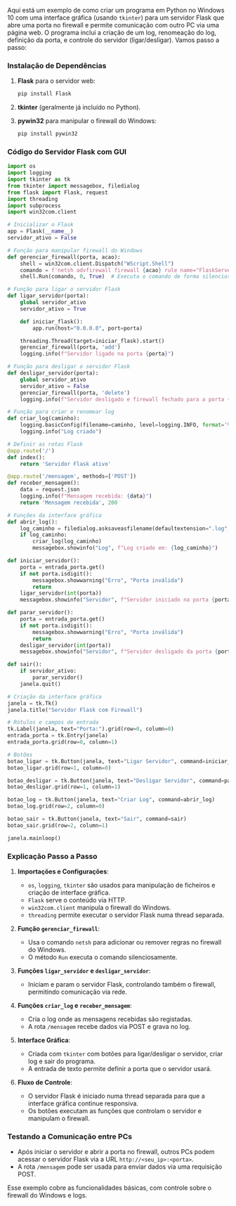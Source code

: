 Aqui está um exemplo de como criar um programa em Python no Windows 10 com uma interface gráfica (usando `tkinter`) para um servidor Flask que abre uma porta no firewall e permite comunicação com outro PC via uma página web. O programa inclui a criação de um log, renomeação do log, definição da porta, e controle do servidor (ligar/desligar). Vamos passo a passo:

### Instalação de Dependências
1. **Flask** para o servidor web:
   ```bash
   pip install Flask
   ```
2. **tkinter** (geralmente já incluído no Python).

3. **pywin32** para manipular o firewall do Windows:
   ```bash
   pip install pywin32
   ```

### Código do Servidor Flask com GUI
```python
import os
import logging
import tkinter as tk
from tkinter import messagebox, filedialog
from flask import Flask, request
import threading
import subprocess
import win32com.client

# Inicializar o Flask
app = Flask(__name__)
servidor_ativo = False

# Função para manipular firewall do Windows
def gerenciar_firewall(porta, acao):
    shell = win32com.client.Dispatch("WScript.Shell")
    comando = f'netsh advfirewall firewall {acao} rule name="FlaskServer" protocol=TCP localport={porta}'
    shell.Run(comando, 0, True)  # Executa o comando de forma silenciosa

# Função para ligar o servidor Flask
def ligar_servidor(porta):
    global servidor_ativo
    servidor_ativo = True

    def iniciar_flask():
        app.run(host="0.0.0.0", port=porta)

    threading.Thread(target=iniciar_flask).start()
    gerenciar_firewall(porta, 'add')
    logging.info(f"Servidor ligado na porta {porta}")

# Função para desligar o servidor Flask
def desligar_servidor(porta):
    global servidor_ativo
    servidor_ativo = False
    gerenciar_firewall(porta, 'delete')
    logging.info(f"Servidor desligado e firewall fechado para a porta {porta}")

# Função para criar e renomear log
def criar_log(caminho):
    logging.basicConfig(filename=caminho, level=logging.INFO, format='%(asctime)s - %(message)s')
    logging.info("Log criado")

# Definir as rotas Flask
@app.route('/')
def index():
    return 'Servidor Flask ativo'

@app.route('/mensagem', methods=['POST'])
def receber_mensagem():
    data = request.json
    logging.info(f"Mensagem recebida: {data}")
    return 'Mensagem recebida', 200

# Funções da interface gráfica
def abrir_log():
    log_caminho = filedialog.asksaveasfilename(defaultextension=".log", filetypes=[("Log files", "*.log")])
    if log_caminho:
        criar_log(log_caminho)
        messagebox.showinfo("Log", f"Log criado em: {log_caminho}")

def iniciar_servidor():
    porta = entrada_porta.get()
    if not porta.isdigit():
        messagebox.showwarning("Erro", "Porta inválida")
        return
    ligar_servidor(int(porta))
    messagebox.showinfo("Servidor", f"Servidor iniciado na porta {porta}")

def parar_servidor():
    porta = entrada_porta.get()
    if not porta.isdigit():
        messagebox.showwarning("Erro", "Porta inválida")
        return
    desligar_servidor(int(porta))
    messagebox.showinfo("Servidor", f"Servidor desligado da porta {porta}")

def sair():
    if servidor_ativo:
        parar_servidor()
    janela.quit()

# Criação da interface gráfica
janela = tk.Tk()
janela.title("Servidor Flask com Firewall")

# Rótulos e campos de entrada
tk.Label(janela, text="Porta:").grid(row=0, column=0)
entrada_porta = tk.Entry(janela)
entrada_porta.grid(row=0, column=1)

# Botões
botao_ligar = tk.Button(janela, text="Ligar Servidor", command=iniciar_servidor)
botao_ligar.grid(row=1, column=0)

botao_desligar = tk.Button(janela, text="Desligar Servidor", command=parar_servidor)
botao_desligar.grid(row=1, column=1)

botao_log = tk.Button(janela, text="Criar Log", command=abrir_log)
botao_log.grid(row=2, column=0)

botao_sair = tk.Button(janela, text="Sair", command=sair)
botao_sair.grid(row=2, column=1)

janela.mainloop()
```

### Explicação Passo a Passo

1. **Importações e Configurações**:
   - `os`, `logging`, `tkinter` são usados para manipulação de ficheiros e criação de interface gráfica.
   - `Flask` serve o conteúdo via HTTP.
   - `win32com.client` manipula o firewall do Windows.
   - `threading` permite executar o servidor Flask numa thread separada.

2. **Função `gerenciar_firewall`**:
   - Usa o comando `netsh` para adicionar ou remover regras no firewall do Windows.
   - O método `Run` executa o comando silenciosamente.

3. **Funções `ligar_servidor` e `desligar_servidor`**:
   - Iniciam e param o servidor Flask, controlando também o firewall, permitindo comunicação via rede.

4. **Funções `criar_log` e `receber_mensagem`**:
   - Cria o log onde as mensagens recebidas são registadas.
   - A rota `/mensagem` recebe dados via POST e grava no log.

5. **Interface Gráfica**:
   - Criada com `tkinter` com botões para ligar/desligar o servidor, criar log e sair do programa.
   - A entrada de texto permite definir a porta que o servidor usará.

6. **Fluxo de Controle**:
   - O servidor Flask é iniciado numa thread separada para que a interface gráfica continue responsiva.
   - Os botões executam as funções que controlam o servidor e manipulam o firewall.

### Testando a Comunicação entre PCs
- Após iniciar o servidor e abrir a porta no firewall, outros PCs podem acessar o servidor Flask via a URL `http://<seu_ip>:<porta>`.
- A rota `/mensagem` pode ser usada para enviar dados via uma requisição POST.

Esse exemplo cobre as funcionalidades básicas, com controle sobre o firewall do Windows e logs.